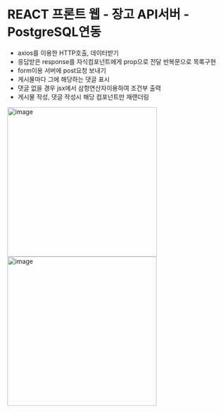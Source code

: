 # REACT 프론트 웹 - 장고 API서버 - PostgreSQL연동

- axios를 이용한 HTTP호출, 데이터받기
- 응답받은 response를 자식컴포넌트에게 prop으로 전달 반복문으로 목록구현
- form이용 서버에 post요청 보내기
- 게시물마다 그에 해당하는 댓글 표시
- 댓글 없을 경우 jsx에서 삼항연산자이용하여 조건부 출력
- 게시물 작성, 댓글 작성시 해당 컴포넌트만 재랜더링
<img width="340" alt="image" src="https://user-images.githubusercontent.com/98328569/157631764-739c2eb3-33b1-48f5-aac1-de87a42d9ac9.png">
<img width="339" alt="image" src="https://user-images.githubusercontent.com/98328569/157631822-0cb68fd4-e179-4fbb-bb78-68f5d953032b.png">
